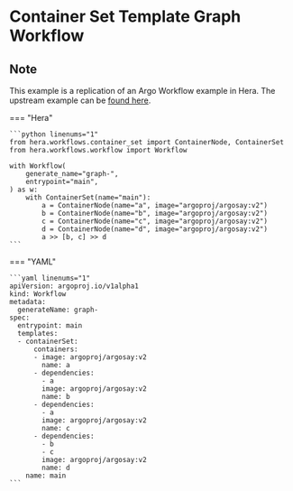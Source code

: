 # Container Set Template  Graph Workflow

## Note

This example is a replication of an Argo Workflow example in Hera.
The upstream example can be [found here](https://github.com/argoproj/argo-workflows/blob/main/examples/container-set-template/graph-workflow.yaml).




=== "Hera"

    ```python linenums="1"
    from hera.workflows.container_set import ContainerNode, ContainerSet
    from hera.workflows.workflow import Workflow

    with Workflow(
        generate_name="graph-",
        entrypoint="main",
    ) as w:
        with ContainerSet(name="main"):
            a = ContainerNode(name="a", image="argoproj/argosay:v2")
            b = ContainerNode(name="b", image="argoproj/argosay:v2")
            c = ContainerNode(name="c", image="argoproj/argosay:v2")
            d = ContainerNode(name="d", image="argoproj/argosay:v2")
            a >> [b, c] >> d
    ```

=== "YAML"

    ```yaml linenums="1"
    apiVersion: argoproj.io/v1alpha1
    kind: Workflow
    metadata:
      generateName: graph-
    spec:
      entrypoint: main
      templates:
      - containerSet:
          containers:
          - image: argoproj/argosay:v2
            name: a
          - dependencies:
            - a
            image: argoproj/argosay:v2
            name: b
          - dependencies:
            - a
            image: argoproj/argosay:v2
            name: c
          - dependencies:
            - b
            - c
            image: argoproj/argosay:v2
            name: d
        name: main
    ```

